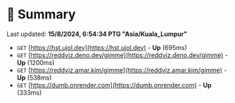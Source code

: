 # 📖 Summary
Last updated: **15/8/2024, 6:54:34 PTG "Asia/Kuala_Lumpur"**

- `GET` [https://hst.ujol.dev](https://hst.ujol.dev) - **Up** (695ms)
- `GET` [https://reddviz.deno.dev/gimme](https://reddviz.deno.dev/gimme) - **Up** (1200ms)
- `GET` [https://reddviz.amar.kim/gimme](https://reddviz.amar.kim/gimme) - **Up** (538ms)
- `GET` [https://dumb.onrender.com](https://dumb.onrender.com) - **Up** (333ms)
